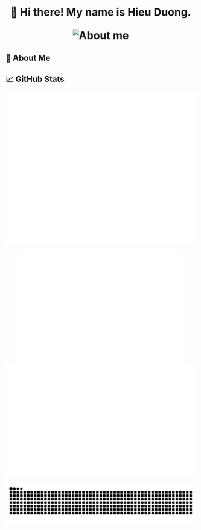 <h1>
  <p align="center">
    👋 Hi there! My name is Hieu Duong.
  </p>
  
  <p align="center">
    <img src="https://readme-typing-svg.demolab.com?font=Fira+Code&pause=1000&center=true&vCenter=true&random=false&width=450&lines=I'm+learning+to+be+a+Game+Developer." alt="About me"/>
  </p>
</h1>

## 👋 About Me

## 📈 GitHub Stats

<!--
<p align="center">
  <img width="48%" src="./github-metrics.svg" alt="Metrics"/>
  <img width="48%" src="https://streak-stats.demolab.com/?user=duonghieu0712z&theme=tokyonight" alt="GitHub Streak"/>
</p>
-->

<p align="center">
  <img src="./github-metrics.svg" alt="Metrics"/>
</p>

<p align="center">
  <img height="300px" src="https://raw.githubusercontent.com/duonghieu0712z/GitStats/actions_branch/generated_images/overview.svg" alt="Overview statistic visualizations"/>
  <img height="300px" src="https://raw.githubusercontent.com/duonghieu0712z/GitStats/actions_branch/generated_images/languages.svg" alt="Language statistics visualizations"/>
</p>

<!--
<p align="center">
  <img height="192px" src="https://github-readme-stats.vercel.app/api?username=duonghieu0712z&theme=transparent&show_icons=true" alt="Duong Hieu's Github stats"/>
  <img height="192px" src="https://github-readme-stats.vercel.app/api/top-langs?username=duonghieu0712z&layout=compact&theme=transparent" alt="Top languages"/>
</p>
-->

<p align="center">
  <picture>
    <source media="(prefers-color-scheme: dark)" srcset="https://raw.githubusercontent.com/duonghieu0712z/duonghieu0712z/output/github-snake-dark.svg">
    <source media="(prefers-color-scheme: light)" srcset="https://raw.githubusercontent.com/duonghieu0712z/duonghieu0712z/output/github-snake.svg">
    <img alt="github contribution grid snake animation" src="https://raw.githubusercontent.com/duonghieu0712z/duonghieu0712z/output/github-snake.svg">
  </picture>
</p>
